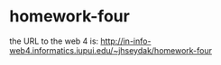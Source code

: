 # homework-four
the URL to the web 4 is: http://in-info-web4.informatics.iupui.edu/~jhseydak/homework-four
